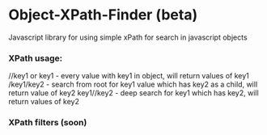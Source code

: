 # Object-XPath-Finder (beta)
Javascript library for using simple xPath for search in javascript objects

### XPath usage:
//key1 or key1 - every value with key1 in object, will return values of key1
/key1/key2 - search from root for key1 value which has key2 as a child, will return value of key2
key1//key2 - deep search for key1 which has key2, will return values of key2

### XPath filters (soon)
